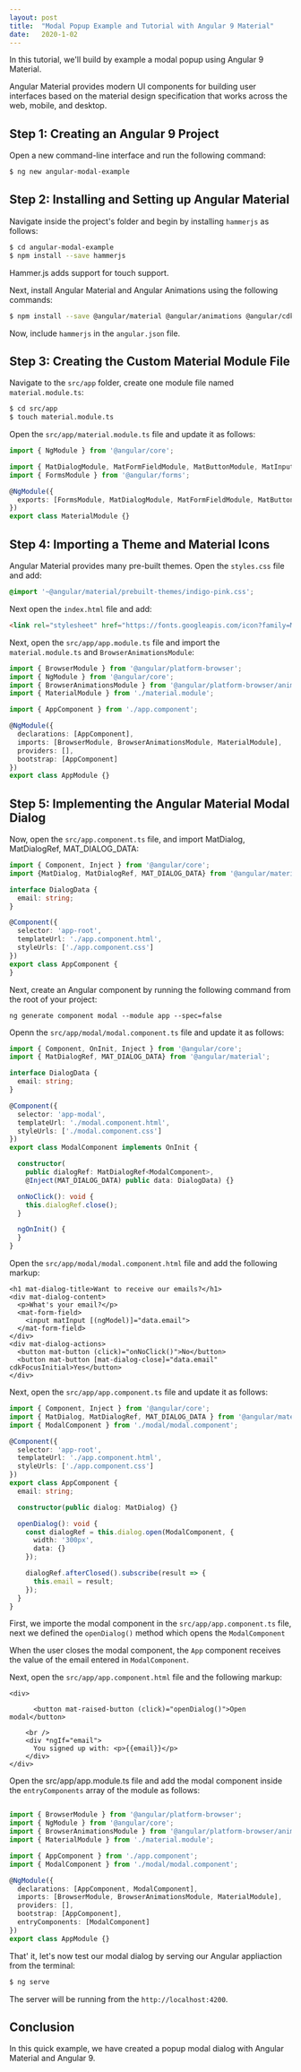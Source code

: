 ```yaml
---
layout: post
title:  "Modal Popup Example and Tutorial with Angular 9 Material"
date:   2020-1-02
---
```


In this tutorial, we'll build by example a modal popup using Angular 9 Material.

Angular Material provides modern UI components for building user interfaces based on the material design specification that works across the web, mobile, and desktop.


## Step 1: Creating an Angular 9 Project

Open a new command-line interface and run the following command: 

```bash
$ ng new angular-modal-example
```


## Step 2: Installing and Setting up Angular Material

Navigate inside the project's folder and begin by installing `hammerjs` as follows:

```bash
$ cd angular-modal-example
$ npm install --save hammerjs
```

Hammer.js adds support for touch support.

Next, install Angular Material and Angular Animations using the following commands:

```bash
$ npm install --save @angular/material @angular/animations @angular/cdk
```

Now, include `hammerjs` in the `angular.json` file. 

## Step 3: Creating the Custom Material Module File

Navigate to the  `src/app` folder, create one module file named `material.module.ts`:

```bash
$ cd src/app
$ touch material.module.ts
```


Open the `src/app/material.module.ts` file and update it as follows:

```ts
import { NgModule } from '@angular/core';

import { MatDialogModule, MatFormFieldModule, MatButtonModule, MatInputModule } from '@angular/material';
import { FormsModule } from '@angular/forms';

@NgModule({
  exports: [FormsModule, MatDialogModule, MatFormFieldModule, MatButtonModule, MatInputModule]
})
export class MaterialModule {}
```


## Step 4: Importing a Theme and Material Icons

Angular Material  provides many pre-built themes. Open the `styles.css` file and add:

```css
@import '~@angular/material/prebuilt-themes/indigo-pink.css';
```

Next open the `index.html` file and add:

```html
<link rel="stylesheet" href="https://fonts.googleapis.com/icon?family=Material+Icons">
```

Next, open the `src/app/app.module.ts` file and import the
 `material.module.ts` and `BrowserAnimationsModule`:

```ts
import { BrowserModule } from '@angular/platform-browser';
import { NgModule } from '@angular/core';
import { BrowserAnimationsModule } from '@angular/platform-browser/animations';
import { MaterialModule } from './material.module';

import { AppComponent } from './app.component';

@NgModule({
  declarations: [AppComponent],
  imports: [BrowserModule, BrowserAnimationsModule, MaterialModule],
  providers: [],
  bootstrap: [AppComponent]
})
export class AppModule {}

```

## Step 5: Implementing the Angular Material Modal Dialog

Now, open the `src/app.component.ts` file, and import MatDialog, MatDialogRef, MAT_DIALOG_DATA:

```ts
import { Component, Inject } from '@angular/core';
import {MatDialog, MatDialogRef, MAT_DIALOG_DATA} from '@angular/material';

interface DialogData {
  email: string;
}

@Component({
  selector: 'app-root',
  templateUrl: './app.component.html',
  styleUrls: ['./app.component.css']
})
export class AppComponent {
}
```



Next, create an Angular component by running the following command from the root of your project:

```bqsh
ng generate component modal --module app --spec=false
```


Openn the `src/app/modal/modal.component.ts` file and update it as follows:

```ts
import { Component, OnInit, Inject } from '@angular/core';
import { MatDialogRef, MAT_DIALOG_DATA} from '@angular/material';

interface DialogData {
  email: string;
}

@Component({
  selector: 'app-modal',
  templateUrl: './modal.component.html',
  styleUrls: ['./modal.component.css']
})
export class ModalComponent implements OnInit {

  constructor(
    public dialogRef: MatDialogRef<ModalComponent>,
    @Inject(MAT_DIALOG_DATA) public data: DialogData) {}

  onNoClick(): void {
    this.dialogRef.close();
  }

  ngOnInit() {
  }
}
```

Open the `src/app/modal/modal.component.html` file and add the following markup:

```
<h1 mat-dialog-title>Want to receive our emails?</h1>
<div mat-dialog-content>
  <p>What's your email?</p>
  <mat-form-field>
    <input matInput [(ngModel)]="data.email">
  </mat-form-field>
</div>
<div mat-dialog-actions>
  <button mat-button (click)="onNoClick()">No</button>
  <button mat-button [mat-dialog-close]="data.email" cdkFocusInitial>Yes</button>
</div>
```


Next, open the `src/app/app.component.ts` file and update it as follows:

```ts
import { Component, Inject } from '@angular/core';
import { MatDialog, MatDialogRef, MAT_DIALOG_DATA } from '@angular/material';
import { ModalComponent } from './modal/modal.component';

@Component({
  selector: 'app-root',
  templateUrl: './app.component.html',
  styleUrls: ['./app.component.css']
})
export class AppComponent {
  email: string;

  constructor(public dialog: MatDialog) {}

  openDialog(): void {
    const dialogRef = this.dialog.open(ModalComponent, {
      width: '300px',
      data: {}
    });

    dialogRef.afterClosed().subscribe(result => {
      this.email = result;
    });
  }
}

```

First, we  importe the modal component in the `src/app/app.component.ts` file, next we defined the `openDialog()` method which opens the `ModalComponent`

When the user closes the modal component, the `App` component receives the value of the email entered in `ModalComponent`.

Next, open the `src/app/app.component.html` file and the following markup:

```
<div>

      <button mat-raised-button (click)="openDialog()">Open modal</button>

    <br />
    <div *ngIf="email">
      You signed up with: <p>{{email}}</p>
    </div>
</div>

```


Open the src/app/app.module.ts file and add the modal component inside the  `entryComponents` array of the module as follows:

```ts

import { BrowserModule } from '@angular/platform-browser';
import { NgModule } from '@angular/core';
import { BrowserAnimationsModule } from '@angular/platform-browser/animations';
import { MaterialModule } from './material.module';

import { AppComponent } from './app.component';
import { ModalComponent } from './modal/modal.component';

@NgModule({
  declarations: [AppComponent, ModalComponent],
  imports: [BrowserModule, BrowserAnimationsModule, MaterialModule],
  providers: [],
  bootstrap: [AppComponent],
  entryComponents: [ModalComponent]
})
export class AppModule {}

```

That' it, let's now test our modal dialog by serving our Angular appliaction from the terminal:

```bash
$ ng serve 
```

The server will be running from the `http://localhost:4200`.

## Conclusion

In this quick example, we have created a popup modal dialog with Angular Material and Angular 9.

